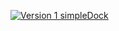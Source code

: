 

[![Version 1 simpleDock](https://i9.ytimg.com/vi/CVsl-V1lQng/mq2.jpg)](https://youtu.be/CVsl-V1lQng)
